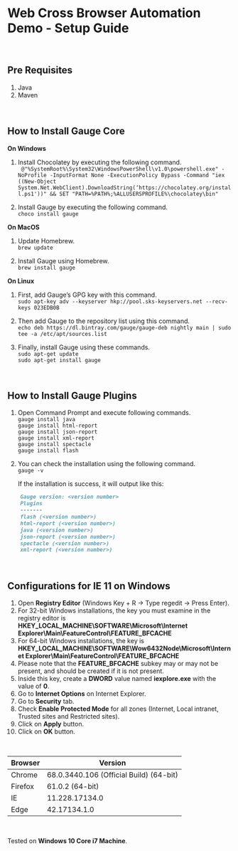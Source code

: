 # Web Cross Browser Automation Demo - Setup Guide
<br />

## Pre Requisites
1. Java
2. Maven
<br />

## How to Install Gauge Core

**On Windows**
1. Install Chocolatey by executing the following command. \
` @"%SystemRoot%\System32\WindowsPowerShell\v1.0\powershell.exe" -NoProfile -InputFormat None -ExecutionPolicy Bypass -Command "iex ((New-Object System.Net.WebClient).DownloadString(‘https://chocolatey.org/install.ps1'))" && SET "PATH=%PATH%;%ALLUSERSPROFILE%\chocolatey\bin"`

2. Install Gauge by executing the following command. \
`choco install gauge`

**On MacOS**
1. Update Homebrew. \
`brew update`

2. Install Gauge using Homebrew. \
`brew install gauge`

**On Linux**
1. First, add Gauge’s GPG key with this command. \
`sudo apt-key adv --keyserver hkp://pool.sks-keyservers.net --recv-keys 023EDB0B`

2. Then add Gauge to the repository list using this command. \
`echo deb https://dl.bintray.com/gauge/gauge-deb nightly main | sudo tee -a /etc/apt/sources.list`

3. Finally, install Gauge using these commands. \
`sudo apt-get update` \
`sudo apt-get install gauge`
<br />

## How to Install Gauge Plugins
1. Open Command Prompt and execute following commands. \
`gauge install java` \
`gauge install html-report` \
`gauge install json-report` \
`gauge install xml-report` \
`gauge install spectacle` \
`gauge install flash`

2. You can check the installation using the following command. \
`gauge -v`

	If the installation is success, it will output like this:

```markdown
    Gauge version: <version number>
    Plugins
    -------
    flash (<version number>)
    html-report (<version number>)
    java (<version number>)
    json-report (<version number>)
    spectacle (<version number>)
    xml-report (<version number>)
```
<br />

## Configurations for IE 11 on Windows

1. Open **Registry Editor** (Windows Key + R → Type regedit → Press Enter).
2. For 32-bit Windows installations, the key you must examine in the registry editor is \
   **HKEY_LOCAL_MACHINE\SOFTWARE\Microsoft\Internet Explorer\Main\FeatureControl\FEATURE_BFCACHE**
3. For 64-bit Windows installations, the key is \
   **HKEY_LOCAL_MACHINE\SOFTWARE\Wow6432Node\Microsoft\Internet Explorer\Main\FeatureControl\FEATURE_BFCACHE**
4. Please note that the **FEATURE_BFCACHE** subkey may or may not be present, and should be created if it is not present.
5. Inside this key, create a **DWORD** value named **iexplore.exe** with the value of **0**.
6. Go to **Internet Options** on Internet Explorer.
7. Go to **Security** tab.
8. Check **Enable Protected Mode** for all zones (Internet, Local intranet, Trusted sites and Restricted sites).
9. Click on **Apply** button.
10. Click on **OK** button.
<br />

|Browser    |Version                                |
|-----------|---------------------------------------|
|Chrome     |68.0.3440.106 (Official Build) (64-bit)|
|Firefox    |61.0.2 (64-bit)                        |
|IE         |11.228.17134.0			    |
|Edge       |42.17134.1.0		            |

<br />

Tested on **Windows 10 Core i7 Machine**.
